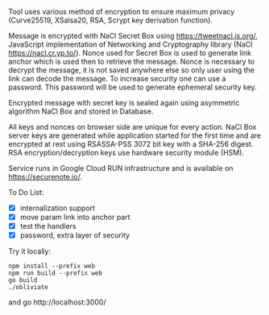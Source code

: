 Tool uses various method of encryption to ensure maximum privacy (Curve25519, XSalsa20, RSA, Scrypt key derivation function).

Message is encrypted with NaCl Secret Box using https://tweetnacl.js.org/, JavaScript implementation of
Networking and Cryptography library (NaCl https://nacl.cr.yp.to/). Nonce used for Secret Box is used to generate
link anchor which is used then to retrieve the message. Nonce is necessary to decrypt the message, it is not
saved anywhere else so only user using the link can decode the message. To increase security one can use a password.
This password will be used to generate ephemeral security key.

Encrypted message with secret key is sealed again using asymmetric algorithm NaCl Box and stored in Database.

All keys and nonces on browser side are unique for every action. NaCl Box server keys are generated while application
started for the first time and are encrypted at rest using RSASSA-PSS 3072 bit key with a SHA-256 digest.
RSA encryption/decryption keys use hardware security module (HSM).

Service runs in Google Cloud RUN infrastructure and is available on https://securenote.io/.

To Do List:
- [x] internalization support
- [x] move param link into anchor part
- [x] test the handlers
- [x] password, extra layer of security

Try it locally:
```
npm install --prefix web
npm run build --prefix web
go build
./obliviate
```
and go http://localhost:3000/
